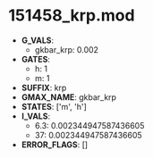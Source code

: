 # 151458_krp.mod

- **G_VALS**:
  - gkbar_krp: 0.002
- **GATES**:
  - h: 1
  - m: 1
- **SUFFIX**: krp
- **GMAX_NAME**: gkbar_krp
- **STATES**: ['m', 'h']
- **I_VALS**:
  - 6.3: 0.002344947587436605
  - 37: 0.002344947587436605
- **ERROR_FLAGS**: []
